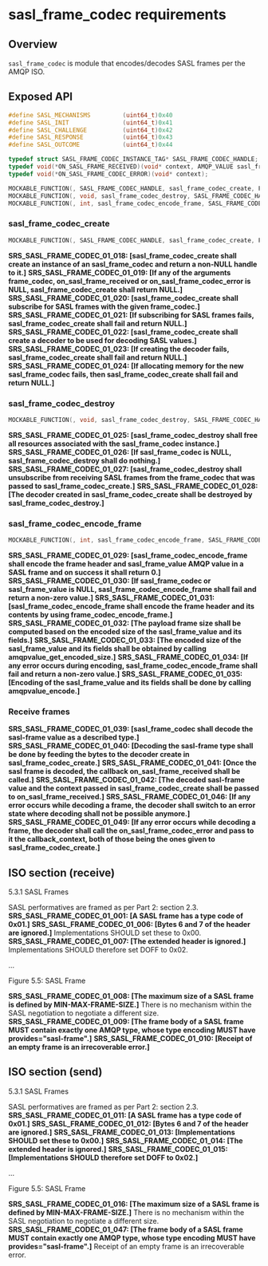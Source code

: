 # sasl_frame_codec requirements
 
## Overview

`sasl_frame_codec` is module that encodes/decodes SASL frames per the AMQP ISO.

## Exposed API

```C
#define SASL_MECHANISMS         (uint64_t)0x40
#define SASL_INIT               (uint64_t)0x41
#define SASL_CHALLENGE          (uint64_t)0x42
#define SASL_RESPONSE           (uint64_t)0x43
#define SASL_OUTCOME            (uint64_t)0x44

typedef struct SASL_FRAME_CODEC_INSTANCE_TAG* SASL_FRAME_CODEC_HANDLE;
typedef void(*ON_SASL_FRAME_RECEIVED)(void* context, AMQP_VALUE sasl_frame_value);
typedef void(*ON_SASL_FRAME_CODEC_ERROR)(void* context);

MOCKABLE_FUNCTION(, SASL_FRAME_CODEC_HANDLE, sasl_frame_codec_create, FRAME_CODEC_HANDLE, frame_codec, ON_SASL_FRAME_RECEIVED, on_sasl_frame_received, ON_SASL_FRAME_CODEC_ERROR, on_sasl_frame_codec_error, void*, callback_context);
MOCKABLE_FUNCTION(, void, sasl_frame_codec_destroy, SASL_FRAME_CODEC_HANDLE, sasl_frame_codec);
MOCKABLE_FUNCTION(, int, sasl_frame_codec_encode_frame, SASL_FRAME_CODEC_HANDLE, sasl_frame_codec, AMQP_VALUE, sasl_frame_value, ON_BYTES_ENCODED, on_bytes_encoded, void*, callback_context);
```

### sasl_frame_codec_create

```C
MOCKABLE_FUNCTION(, SASL_FRAME_CODEC_HANDLE, sasl_frame_codec_create, FRAME_CODEC_HANDLE, frame_codec, ON_SASL_FRAME_RECEIVED, on_sasl_frame_received, ON_SASL_FRAME_CODEC_ERROR, on_sasl_frame_codec_error, void*, callback_context);
```

**SRS_SASL_FRAME_CODEC_01_018: [**sasl_frame_codec_create shall create an instance of an sasl_frame_codec and return a non-NULL handle to it.**]** 
**SRS_SASL_FRAME_CODEC_01_019: [**If any of the arguments frame_codec, on_sasl_frame_received or on_sasl_frame_codec_error is NULL, sasl_frame_codec_create shall return NULL.**]** 
**SRS_SASL_FRAME_CODEC_01_020: [**sasl_frame_codec_create shall subscribe for SASL frames with the given frame_codec.**]** 
**SRS_SASL_FRAME_CODEC_01_021: [**If subscribing for SASL frames fails, sasl_frame_codec_create shall fail and return NULL.**]** 
**SRS_SASL_FRAME_CODEC_01_022: [**sasl_frame_codec_create shall create a decoder to be used for decoding SASL values.**]** 
**SRS_SASL_FRAME_CODEC_01_023: [**If creating the decoder fails, sasl_frame_codec_create shall fail and return NULL.**]** 
**SRS_SASL_FRAME_CODEC_01_024: [**If allocating memory for the new sasl_frame_codec fails, then sasl_frame_codec_create shall fail and return NULL.**]** 

### sasl_frame_codec_destroy

```C
MOCKABLE_FUNCTION(, void, sasl_frame_codec_destroy, SASL_FRAME_CODEC_HANDLE, sasl_frame_codec);
```

**SRS_SASL_FRAME_CODEC_01_025: [**sasl_frame_codec_destroy shall free all resources associated with the sasl_frame_codec instance.**]** 
**SRS_SASL_FRAME_CODEC_01_026: [**If sasl_frame_codec is NULL, sasl_frame_codec_destroy shall do nothing.**]** 
**SRS_SASL_FRAME_CODEC_01_027: [**sasl_frame_codec_destroy shall unsubscribe from receiving SASL frames from the frame_codec that was passed to sasl_frame_codec_create.**]** 
**SRS_SASL_FRAME_CODEC_01_028: [**The decoder created in sasl_frame_codec_create shall be destroyed by sasl_frame_codec_destroy.**]** 

### sasl_frame_codec_encode_frame

```C
MOCKABLE_FUNCTION(, int, sasl_frame_codec_encode_frame, SASL_FRAME_CODEC_HANDLE, sasl_frame_codec, AMQP_VALUE, sasl_frame_value, ON_BYTES_ENCODED, on_bytes_encoded, void*, callback_context);
```

**SRS_SASL_FRAME_CODEC_01_029: [**sasl_frame_codec_encode_frame shall encode the frame header and sasl_frame_value AMQP value in a SASL frame and on success it shall return 0.**]** 
**SRS_SASL_FRAME_CODEC_01_030: [**If sasl_frame_codec or sasl_frame_value is NULL, sasl_frame_codec_encode_frame shall fail and return a non-zero value.**]** 
**SRS_SASL_FRAME_CODEC_01_031: [**sasl_frame_codec_encode_frame shall encode the frame header and its contents by using frame_codec_encode_frame.**]** 
**SRS_SASL_FRAME_CODEC_01_032: [**The payload frame size shall be computed based on the encoded size of the sasl_frame_value and its fields.**]** 
**SRS_SASL_FRAME_CODEC_01_033: [**The encoded size of the sasl_frame_value and its fields shall be obtained by calling amqpvalue_get_encoded_size.**]** 
**SRS_SASL_FRAME_CODEC_01_034: [**If any error occurs during encoding, sasl_frame_codec_encode_frame shall fail and return a non-zero value.**]** 
**SRS_SASL_FRAME_CODEC_01_035: [**Encoding of the sasl_frame_value and its fields shall be done by calling amqpvalue_encode.**]**

### Receive frames

**SRS_SASL_FRAME_CODEC_01_039: [**sasl_frame_codec shall decode the sasl-frame value as a described type.**]** 
**SRS_SASL_FRAME_CODEC_01_040: [**Decoding the sasl-frame type shall be done by feeding the bytes to the decoder create in sasl_frame_codec_create.**]** 
**SRS_SASL_FRAME_CODEC_01_041: [**Once the sasl frame is decoded, the callback on_sasl_frame_received shall be called.**]** 
**SRS_SASL_FRAME_CODEC_01_042: [**The decoded sasl-frame value and the context passed in sasl_frame_codec_create shall be passed to on_sasl_frame_received.**]** 
**SRS_SASL_FRAME_CODEC_01_046: [**If any error occurs while decoding a frame, the decoder shall switch to an error state where decoding shall not be possible anymore.**]** 
**SRS_SASL_FRAME_CODEC_01_049: [**If any error occurs while decoding a frame, the decoder shall call the on_sasl_frame_codec_error and pass to it the callback_context, both of those being the ones given to sasl_frame_codec_create.**]** 

## ISO section (receive)

5.3.1 SASL Frames

SASL performatives are framed as per Part 2: section 2.3. **SRS_SASL_FRAME_CODEC_01_001: [**A SASL frame has a type code of 0x01.**]** **SRS_SASL_FRAME_CODEC_01_006: [**Bytes 6 and 7 of the header are ignored.**]** Implementations SHOULD set these to 0x00. **SRS_SASL_FRAME_CODEC_01_007: [**The extended header is ignored.**]** Implementations SHOULD therefore set DOFF to 0x02.

...

Figure 5.5: SASL Frame

**SRS_SASL_FRAME_CODEC_01_008: [**The maximum size of a SASL frame is defined by MIN-MAX-FRAME-SIZE.**]** There is no mechanism within the SASL negotiation to negotiate a different size. **SRS_SASL_FRAME_CODEC_01_009: [**The frame body of a SASL frame MUST contain exactly one AMQP type, whose type encoding MUST have provides="sasl-frame".**]** **SRS_SASL_FRAME_CODEC_01_010: [**Receipt of an empty frame is an irrecoverable error.**]** 

## ISO section (send)

5.3.1 SASL Frames

SASL performatives are framed as per Part 2: section 2.3. **SRS_SASL_FRAME_CODEC_01_011: [**A SASL frame has a type code of 0x01.**]** **SRS_SASL_FRAME_CODEC_01_012: [**Bytes 6 and 7 of the header are ignored.**]** **SRS_SASL_FRAME_CODEC_01_013: [**Implementations SHOULD set these to 0x00.**]** **SRS_SASL_FRAME_CODEC_01_014: [**The extended header is ignored.**]** **SRS_SASL_FRAME_CODEC_01_015: [**Implementations SHOULD therefore set DOFF to 0x02.**]** 

...

Figure 5.5: SASL Frame

**SRS_SASL_FRAME_CODEC_01_016: [**The maximum size of a SASL frame is defined by MIN-MAX-FRAME-SIZE.**]** There is no mechanism within the SASL negotiation to negotiate a different size.  **SRS_SASL_FRAME_CODEC_01_047: [**The frame body of a SASL frame MUST contain exactly one AMQP type, whose type encoding MUST have provides="sasl-frame".**]** Receipt of an empty frame is an irrecoverable error. 

